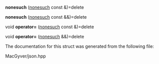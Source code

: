 <div id="structdetail_1_1nonesuch">

</div>

<span id="structdetail_1_1nonesuch"
label="structdetail_1_1nonesuch"></span>

<div class="DoxyCompactItemize">

<span id="structdetail_1_1nonesuch_ad569eaaae39f63de66bf4ed523d8db18"
label="structdetail_1_1nonesuch_ad569eaaae39f63de66bf4ed523d8db18"></span>
**nonesuch** ([nonesuch](#structdetail_1_1nonesuch) const &)=delete

<span id="structdetail_1_1nonesuch_a1f1515e16d847406e50a1586ca9165c5"
label="structdetail_1_1nonesuch_a1f1515e16d847406e50a1586ca9165c5"></span>
**nonesuch** ([nonesuch](#structdetail_1_1nonesuch) const &&)=delete

<span id="structdetail_1_1nonesuch_a92143f4de1976c007305eb56b63e4eea"
label="structdetail_1_1nonesuch_a92143f4de1976c007305eb56b63e4eea"></span>
void **operator=** ([nonesuch](#structdetail_1_1nonesuch) const
&)=delete

<span id="structdetail_1_1nonesuch_a862d5984131f27c50c6dc78cb0349d28"
label="structdetail_1_1nonesuch_a862d5984131f27c50c6dc78cb0349d28"></span>
void **operator=** ([nonesuch](#structdetail_1_1nonesuch) &&)=delete

</div>

The documentation for this struct was generated from the following file:

<div class="DoxyCompactItemize">

MacGyver/json.hpp

</div>
